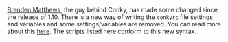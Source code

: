 
[Brenden Matthews][01], the guy behind Conky, has made some changed since the release of 1.10.
There is a new way of writing the `conkyrc` file
settings and variables and some settings/variables are removed.
You can read more about this [here][02].
The scripts listed here conform to this new syntax.



[01]:https://diddyinc.com/
[02]:https://github.com/brndnmtthws/conky/wiki/Convert-to-new-1.10-syntax
